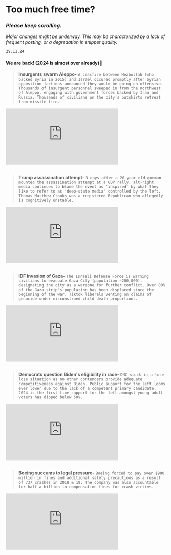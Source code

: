 # Too much free time?
### *Please keep scrolling.*

*Major changes might be underway. This may be characterized by a lack of frequent posting, or a degredation in snippet quality.*
<link rel="stylesheet" href="https://unpkg.com/aos@next/dist/aos.css"/>

  <link rel="stylesheet" href="https://unpkg.com/aos@next/dist/aos.css" />
<script src="https://unpkg.com/aos@next/dist/aos.js"></script>
<script>
    AOS.init()
</script>

`29.11.24`
#### We are back! (2024 is almost over already)🫠

> **Insurgents swarm Aleppo-** `A ceasfire between Hezbollah (who backed Syria in 2015) and Israel occured promptly after Syrian opposition factions announced they would be going on offensive. Thousands of insurgent personnel sweeped in from the northwest of Aleppo, engaging with government forces backed by Iran and Russia. Thousands of civilians on the city's outskirts retreat from missile fire.`
<div data-aos="fade-in"
    data-aos-offset="150"
    data-aos-delay="100"
    data-aos-duration="1000"
    data-aos-easing="ease-in-out"
    data-aos-anchor-placement="center"> <iframe width="350" height="175" src="https://www.youtube.com/embed/_kAHDo3yaKc?si=h6Ol3kwswCOHlKvq" title="YouTube video player" frameborder="0" allow="accelerometer; autoplay; clipboard-write; encrypted-media; gyroscope; picture-in-picture; web-share" referrerpolicy="strict-origin-when-cross-origin" allowfullscreen></iframe>
</div>
<br>

> **Trump assassination attempt-** `3 days after a 20-year-old gunman mounted the assassination attempt at a GOP rally, alt-right media continues to blame the event as 'inspired' by what they like to refer to as 'deep-state media' controlled by the left. Thomas Matthew Crooks was a registered Republican who allegedly is cognitively unstable.`
<div data-aos="fade-in"
    data-aos-offset="150"
    data-aos-delay="100"
    data-aos-duration="1000"
    data-aos-easing="ease-in-out"
    data-aos-anchor-placement="center"> <iframe width="350" height="175" src="https://www.youtube.com/embed/ZJ7fs19SSuk?si=wtchEhXMh_Gb5xkd" title="YouTube video player" frameborder="0" allow="accelerometer; autoplay; clipboard-write; encrypted-media; gyroscope; picture-in-picture; web-share" referrerpolicy="strict-origin-when-cross-origin" allowfullscreen></iframe>
</div>
<br>

> **IDF invasion of Gaza-** `The Israeli Defense Force is warning civilians to evacuate Gaza City (population ~200,000), designating the city as a warzone for further conflict. Over 80% of the Gaza strip's population has been displaced since the beginning of the war. Tiktok liberals venting on claims of genocide under misconstrued child death proportions.`
<div data-aos="fade-in"
    data-aos-offset="150"
    data-aos-delay="100"
    data-aos-duration="1000"
    data-aos-easing="ease-in-out"
    data-aos-anchor-placement="center"> <iframe width="350" height="175" src="https://www.youtube.com/embed/7Jyc-LzXqk0?si=TUww-4NQbQO8wN8K" title="YouTube video player" frameborder="0" allow="accelerometer; autoplay; clipboard-write; encrypted-media; gyroscope; picture-in-picture; web-share" referrerpolicy="strict-origin-when-cross-origin" allowfullscreen></iframe>
</div>
<br>

> **Democrats question Biden's eligibility in race-** `DNC stuck in a lose-lose situation as no other contenders provide adequate competitiveness against Biden. Public support for the left looms ever lower due to the lack of a competent primary candidate. 2024 is the first time support for the left amongst young adult voters has dipped below 50%.`
<div data-aos="fade-in"
    data-aos-offset="150"
    data-aos-delay="100"
    data-aos-duration="1000"
    data-aos-easing="ease-in-out"
    data-aos-anchor-placement="center"> <iframe width="350" height="175" src="https://www.youtube.com/embed/6LPuKVG1teQ?si=veeab1X1mVVRes6Z" title="YouTube video player" frameborder="0" allow="accelerometer; autoplay; clipboard-write; encrypted-media; gyroscope; picture-in-picture; web-share" referrerpolicy="strict-origin-when-cross-origin" allowfullscreen></iframe>
</div>
<br>

> **Boeing succums to legal pressure-** `Boeing forced to pay over $900 million in fines and additional safety precautions as a result of 737 crashes in 2018 & 19. The company was also accountable for half a billion in compensation fines for crash victims.`
<div data-aos="fade-in"
    data-aos-offset="150"
    data-aos-delay="100"
    data-aos-duration="1000"
    data-aos-easing="ease-in-out"
    data-aos-anchor-placement="center"> <iframe width="350" height="175" src="https://www.youtube-nocookie.com/embed/URoVKPVDKPU?si=p-PX41cvp0CDFn71" title="YouTube video player" frameborder="0" allow="accelerometer; autoplay; clipboard-write; encrypted-media; gyroscope; picture-in-picture; web-share" referrerpolicy="strict-origin-when-cross-origin" allowfullscreen></iframe>
</div>
<br>
